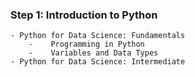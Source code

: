 ###  **Step 1: Introduction to Python**
    - Python for Data Science: Fundamentals
        -    Programming in Python    
        -    Variables and Data Types
    - Python for Data Science: Intermediate

